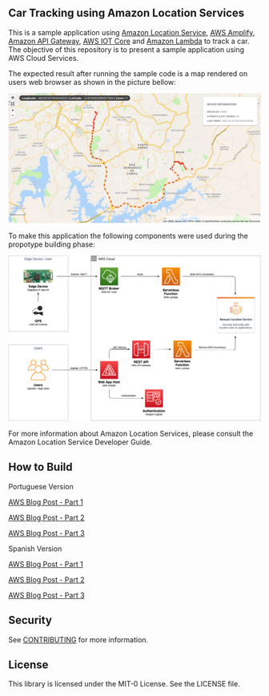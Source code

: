 <!--- 
Copyright Amazon.com, Inc. or its affiliates. All Rights Reserved.
SPDX-License-Identifier: MIT-0  
--->

## Car Tracking using Amazon Location Services

This is a sample application using [Amazon Location Service](https://aws.amazon.com/location/), [AWS Amplify](https://aws.amazon.com/amplify/), [Amazon API Gateway](https://aws.amazon.com/api-gateway/), [AWS IOT Core](https://aws.amazon.com/iot-core/) and [Amazon Lambda](https://aws.amazon.com/lambda/) to track a car. The objective of this repository is to present a sample application using AWS Cloud Services.

The expected result after running the sample code is a map rendered on users web browser as shown in the picture bellow: 

![Map](/img/map.png)

To make this application the following components were used during the propotype building phase:

![CarTracker](/img/CarTracker.png)

For more information about Amazon Location Services, please consult the Amazon Location Service Developer Guide.

## How to Build


Portuguese Version

[AWS Blog Post - Part 1](https://aws.amazon.com/pt/blogs/aws-brasil/criando-o-seu-proprio-rastreador-veicular-parte-1/)

[AWS Blog Post - Part 2](https://aws.amazon.com/pt/blogs/aws-brasil/criando-o-seu-proprio-rastreador-veicular-parte-2/)

[AWS Blog Post - Part 3](https://aws.amazon.com/pt/blogs/aws-brasil/criando-proprio-rastreador-veicular-parte-3/)



Spanish Version

[AWS Blog Post - Part 1](https://aws.amazon.com/es/blogs/aws-spanish/creacion-de-su-propio-rastreador-de-vehiculos-parte-1-2/)

[AWS Blog Post - Part 2](https://aws.amazon.com/es/blogs/aws-spanish/creacion-de-su-propio-rastreador-de-vehiculos-parte-2/)

[AWS Blog Post - Part 3](https://aws.amazon.com/es/blogs/aws-spanish/creacion-de-su-propio-rastreador-de-vehiculos-parte-3/)

## Security

See [CONTRIBUTING](CONTRIBUTING.md#security-issue-notifications) for more information.

## License

This library is licensed under the MIT-0 License. See the LICENSE file.

